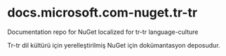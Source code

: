 # docs.microsoft.com-nuget.tr-tr
Documentation repo for NuGet localized for tr-tr language-culture

Tr-tr dil kültürü için yerelleştirilmiş NuGet için dokümantasyon deposudur.
